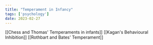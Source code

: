 ```yaml
---
title: "Temperament in Infancy"
tags: ['psychology']
date: 2023-02-27
---
```

[[Chess and Thomas' Temperaments in infants]]
[[Kagan's Behavioural Inhibition]]
[[Rothbart and Bates' Temperament]]


